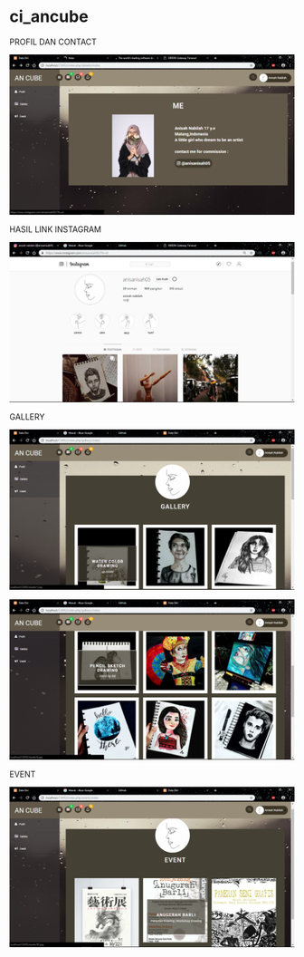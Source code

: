 # ci_ancube

PROFIL DAN CONTACT

![alt text](https://github.com/anisanisah05/ci_ancube/blob/master/1.png)

HASIL LINK INSTAGRAM

![alt text](https://github.com/anisanisah05/ci_ancube/blob/master/2.png)

GALLERY

![alt text](https://github.com/anisanisah05/ci_ancube/blob/master/3.png)


![alt text](https://github.com/anisanisah05/ci_ancube/blob/master/4.png)

EVENT

![alt text](https://github.com/anisanisah05/ci_ancube/blob/master/5.png)

